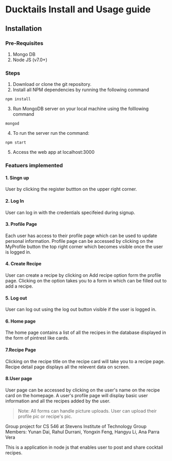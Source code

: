 
# Ducktails Install and Usage guide
## Installation
### Pre-Requisites
1. Mongo DB
2. Node JS (v7.0+)

### Steps
1. Download or clone the git repository.
2. Install all NPM dependencies by running the following command
```
npm install
```
3. Run MongoDB server on your local machine using the folllowing command
```
mongod
```
4. To run the server run the command:
```
npm start
```
5. Access the web app at localhost:3000

### Featuers implemented
#### 1. Singn up
User by clicking the register buttton on the upper right corner.
#### 2. Log In
User can log in with the credentials specifeied during signup.
#### 3. Profile Page
Each user has access to their profile page which can be used to update personal information. Profile page can be accessed by clicking on the MyProfile button the top right corner which becomes visible once the user is logged in.
#### 4. Create Recipe
User can create a recipe by clicking on Add recipe option form the profile page. Clicking on the option takes you to a form in which can be filled out to add a recipe.
#### 5. Log out
User can log out using the log out button visible if the user is logged in.
#### 6. Home page
The home page contains a list of all the recipes in the database displayed in the form of pintrest like cards.
#### 7.Recipe Page
Clicking on the recipe title on the recipe card will take you to a recipe page. Recipe detail page displays all the relevent data on screen.
#### 8.User page
User page can be accessed by clicking on the user's name on the recipe card on the homepage. A user's profile page will display basic user information and all the recipes added by the user.

>Note: All forms can handle picture uploads. User can upload their profile pic or recipe's pic.

Group project for CS 546 at Stevens Institute of Technology
Group Members: Yunan Dai, Rahul Durrani, Yongxin Feng, Hangyu Li, Ana Parra Vera

This is a application in node js that enables user to post and share cocktail recipes.
